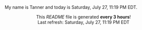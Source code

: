 My name is Tanner and today is Saturday, July 27, 11:19 PM EDT.

<p align="center">This <i>README</i> file is generated <b>every 3 hours</b>!</br>Last refresh: Saturday, July 27, 11:19 PM EDT<br /></p>

